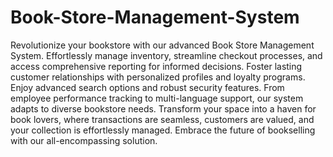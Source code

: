 # Book-Store-Management-System
Revolutionize your bookstore with our advanced Book Store Management System. Effortlessly manage inventory, streamline checkout processes, and access comprehensive reporting for informed decisions. Foster lasting customer relationships with personalized profiles and loyalty programs. Enjoy advanced search options and robust security features. From employee performance tracking to multi-language support, our system adapts to diverse bookstore needs. Transform your space into a haven for book lovers, where transactions are seamless, customers are valued, and your collection is effortlessly managed. Embrace the future of bookselling with our all-encompassing solution.

